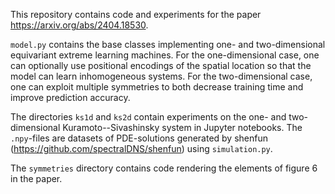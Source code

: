 This repository contains code and experiments for the paper https://arxiv.org/abs/2404.18530.

`model.py` contains the base classes implementing one- and two-dimensional equivariant extreme learning machines. For the one-dimensional case, one can optionally use positional encodings of the spatial location so that the model can learn inhomogeneous systems. For the two-dimensional case, one can exploit multiple symmetries to both decrease training time and improve prediction accuracy.

The directories `ks1d` and `ks2d` contain experiments on the one- and two-dimensional Kuramoto--Sivashinsky system in Jupyter notebooks. The `.npy`-files are datasets of PDE-solutions generated by shenfun (https://github.com/spectralDNS/shenfun) using `simulation.py`.

The `symmetries` directory contains code rendering the elements of figure 6 in the paper.

